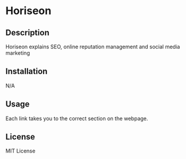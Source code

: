 # Horiseon

## Description
Horiseon explains SEO, online reputation management and social media marketing

## Installation
N/A

## Usage
Each link takes you to the correct section on the webpage.

## License
MIT License